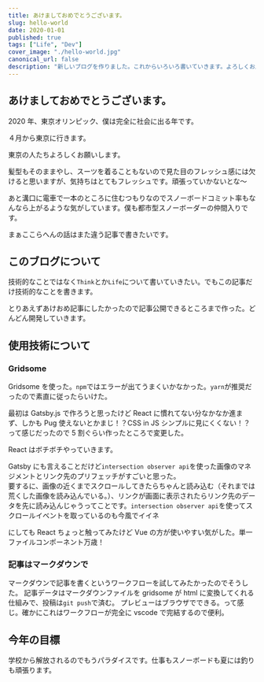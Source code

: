 ```yaml
---
title: あけましておめでとうございます。
slug: hello-world
date: 2020-01-01
published: true
tags: ["Life", "Dev"]
cover_image: "./hello-world.jpg"
canonical_url: false
description: "新しいブログを作りました。これからいろいろ書いていきます。よろしくお願いします。"
---
```


## あけましておめでとうございます。

2020 年、東京オリンピック、僕は完全に社会に出る年です。

４月から東京に行きます。

東京の人たちよろしくお願いします。

髪型もそのままやし、スーツを着ることもないので見た目のフレッシュ感には欠けると思いますが、気持ちはとてもフレッシュです。頑張っていかないとな〜

あと溝口に電車で一本のところに住むつもりなのでスノーボードコミット率もなんなら上がるような気がしています。僕も都市型スノーボーダーの仲間入りです。

まぁここらへんの話はまた違う記事で書きたいです。

## このブログについて

技術的なことではなく`Think`とか`Life`について書いていきたい。でもこの記事だけ技術的なことを書きます。

とりあえずあけおめ記事にしたかったので記事公開できるところまで作った。どんどん開発していきます。

## 使用技術について

### Gridsome

Gridsome を使った。`npm`ではエラーが出てうまくいかなかった。`yarn`が推奨だったので素直に従ったらいけた。

最初は Gatsby.js で作ろうと思ったけど React に慣れてない分なかなか進まず、しかも Pug 使えないとかまじ！？CSS in JS シンプルに見にくくない！？って感じだったので 5 割ぐらい作ったところで変更した。

React はボチボチやっていきます。

Gatsby にも言えることだけど`intersection observer api`を使った画像のマネジメントとリンク先のプリフェッチがすごいと思った。<br>
要するに、画像の近くまでスクロールしてきたらちゃんと読み込む（それまでは荒くした画像を読み込んでいる。）、リンクが画面に表示されたらリンク先のデータを先に読み込んじゃうってことです。`intersection observer api`を使ってスクロールイベントを取っているのも今風でイイネ

にしても React ちょっと触ってみたけど Vue の方が使いやすい気がした。単一ファイルコンポーネント万歳！

### 記事はマークダウンで

マークダウンで記事を書くというワークフローを試してみたかったのでそうした。
記事データはマークダウンファイルを gridsome が html に変換してくれる仕組みで、投稿は`git push`で済む。
プレビューはブラウザでできる。って感じ。確かにこれはワークフローが完全に vscode で完結するので便利。

## 今年の目標

学校から解放されるのでもうパラダイスです。仕事もスノーボードも夏には釣りも頑張ります。
